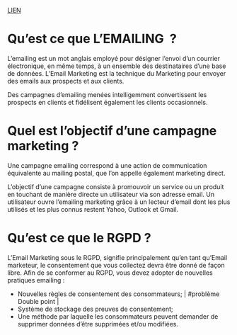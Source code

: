 [LIEN](https://next-u.academy/cours/introduction-au-email-marketing/15949/)
# Qu’est ce que L’EMAILING  ?
L’emailing est un mot anglais employé pour désigner l’envoi d’un courrier électronique, en même temps, à un ensemble des destinataires d’une base de données. L’Email Marketing est la technique du Marketing pour envoyer des emails aux prospects et aux clients.

Des campagnes d’emailing menées intelligemment convertissent les prospects en clients et fidélisent également les clients occasionnels.
# Quel est l’objectif d’une campagne marketing ?
Une campagne emailing correspond à une action de communication équivalente au mailing postal, que l’on appelle également marketing direct.

L’objectif d’une campagne consiste à promouvoir un service ou un produit en touchant de manière directe un utilisateur via son adresse email. Un utilisateur ouvre l’emailing marketing grâce à un lecteur d’email dont les plus utilisés et les plus connus restent Yahoo, Outlook et Gmail.

# Qu’est ce que le RGPD ?
L’Email Marketing sous le RGPD, signifie principalement qu’en tant qu’Email marketeur, le consentement que vous collectez devra être donné de façon libre. Afin de se conformer au RGPD, vous devez adopter de nouvelles pratiques emailing :

- Nouvelles règles de consentement des consommateurs; | #problème Double point |
- Système de stockage des preuves de consentement;
- Une méthode par laquelle les consommateurs peuvent demander de supprimer données d’être supprimées et/ou modifiées.